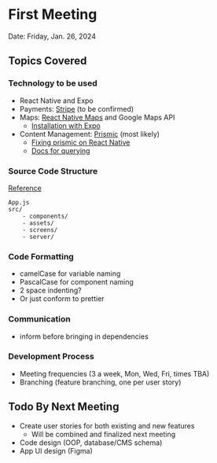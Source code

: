 # First Meeting
Date: Friday, Jan. 26, 2024

## Topics Covered

### Technology to be used

- React Native and Expo
- Payments: [Stripe](https://stripe.com/docs/payments?payments=popular) (to be confirmed)
- Maps: [React Native Maps](https://github.com/react-native-maps/react-native-maps) and Google Maps API
    - [Installation with Expo](https://docs.expo.dev/versions/latest/sdk/map-view)
- Content Management: [Prismic](https://prismic.io/docs/react-template) (most likely)
    - [Fixing prismic on React Native](https://dev.to/ghacosta/how-to-use-prismicio-on-react-native-1nk5)
    - [Docs for querying](https://prismic.io/docs/technical-reference/prismicio-react?version=v2#all-query-hooks)

### Source Code Structure

[Reference](https://techjugaar.com/best-react-native-folder-structure-expo-2023)

```
App.js
src/
    - components/
    - assets/
    - screens/
    - server/
```

### Code Formatting

- camelCase for variable naming
- PascalCase for component naming
- 2 space indenting?
- Or just conform to prettier

### Communication

- inform before bringing in dependencies

### Development Process

- Meeting frequencies (3 a week, Mon, Wed, Fri, times TBA)
- Branching (feature branching, one per user story)

## Todo By Next Meeting

- Create user stories for both existing and new features
    - Will be combined and finalized next meeting
- Code design (OOP, database/CMS schema)
- App UI design (Figma)
